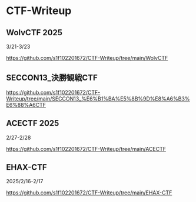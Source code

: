 # CTF-Writeup

## WolvCTF 2025
3/21-3/23

https://github.com/s1f102201672/CTF-Writeup/tree/main/WolvCTF


## SECCON13_決勝観戦CTF

https://github.com/s1f102201672/CTF-Writeup/tree/main/SECCON13_%E6%B1%BA%E5%8B%9D%E8%A6%B3%E6%88%A6CTF


## ACECTF 2025
2/27-2/28

https://github.com/s1f102201672/CTF-Writeup/tree/main/ACECTF


## EHAX-CTF
2025/2/16-2/17

https://github.com/s1f102201672/CTF-Writeup/tree/main/EHAX-CTF